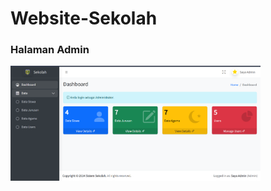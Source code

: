 # Website-Sekolah
<h3>Halaman Admin</h3>
<img src="https://github.com/RahmaniaNurulA/Website-Sekolah/blob/main/Cuplikan%20layar%202025-06-11%20205958.png?raw=true" alt="Admin" width="400">
